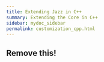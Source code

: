 ```yaml
---
title: Extending Jazz in C++
summary: Extending the Core in C++
sidebar: mydoc_sidebar
permalink: customization_cpp.html
---
```


## Remove this!
